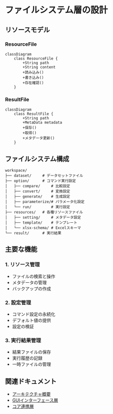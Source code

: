 # ファイルシステム層の設計

## リソースモデル

### ResourceFile
```mermaid
classDiagram
    class ResourceFile {
        +String path
        +String content
        +読み込み()
        +書き込み()
        +存在確認()
    }
```

### ResultFile
```mermaid
classDiagram
    class ResultFile {
        +String path
        +MetaData metadata
        +保存()
        +取得()
        +メタデータ更新()
    }
```

## ファイルシステム構成

```
workspace/
├── dataset/     # データセットファイル
├── option/      # コマンド実行設定
│   ├── compare/     # 比較設定
│   ├── convert/     # 変換設定
│   ├── generate/    # 生成設定
│   ├── parameterize/# パラメータ化設定
│   └── run/         # 実行設定
├── resources/   # 各種リソースファイル
│   ├── setting/     # メタデータ設定
│   ├── template/    # テンプレート
│   └── xlsx-schema/ # Excelスキーマ
└── result/      # 実行結果
```

## 主要な機能

### 1. リソース管理
- ファイルの検索と操作
- メタデータの管理
- バックアップの作成

### 2. 設定管理
- コマンド設定の永続化
- デフォルト値の提供
- 設定の検証

### 3. 実行結果管理
- 結果ファイルの保存
- 実行履歴の記録
- 一時ファイルの管理

## 関連ドキュメント
- [アーキテクチャ概要](./01-overview.md)
- [GUIインターフェース層](./02-gui-backend.md)
- [コア連携層](./03-core-bridge.md)